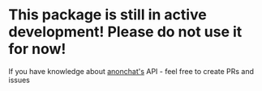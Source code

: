 # This package is still in active development! Please do not use it for now!
If you have knowledge about [anonchat's](https://anon.chat/) API - feel free to create PRs and issues

